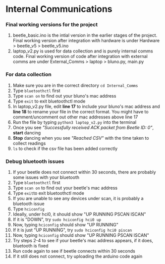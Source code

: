 # Internal Communications # 

### Final working versions for the project ###

1. beetle_basic.ino is the intial version in the earlier stages of the project. Final working version after integration with hardware is under Hardware > beetle_v5 > beetle_v5.ino
2. laptop_v2.py is used for data collection and is purely internal comms code. Final working version of code after integration with external comms are under External_Comms > laptop > bluno.py, main.py


### For data collection ####

1. Make sure you are in the correct directory `cd Internal_Comms`
2. Type `bluetoothctl` first
3. Type `scan on` to find out your bluno's mac address
4. Type `exit` to exit bluetoothctl mode
5. In laptop_v2.py file, edit **line 17** to include your bluno's mac address and **line 18** to rename your file in the correct format. You might have to comment/uncomment out other mac addresses above line 17
6. Run the file by typing `python3 laptop_v2.py` into the terminal
7. Once you see *"Successfully received ACK packet from Beetle ID: 0"*, **start** dancing 
8. **Stop** dancing when you see *"Reached CSV"* with the time taken to collect readings
9. `ls` to check if the csv file has been added correctly


### Debug bluetooth issues ###

1. If your beetle does not connect within 30 seconds, there are probably some issues with your bluetooth
2. Type `bluetoothctl` first
3. Type `scan on` to find out your beetle's mac address
4. Type `exit`to exit bluetoothctl mode
5. If you are unable to see any devices under scan, it is probably a bluetooth issue
6. Type `hciconfig`
7. Ideally, under hci0, it should show "UP RUNNING PSCAN ISCAN"
8. If it is "DOWN", try `sudo hciconfig hci0 up`
9. Now, typing `hciconfig` should show "UP RUNNING"
10. If it is just "UP RUNNING", try `sudo hciconfig hci0 piscan`
11. Now, typing `hciconfig` should show "UP RUNNING PSCAN ISCAN"
12. Try steps 2-4 to see if your beetle's mac address appears, if it does, bluetooth is fixed
13. Run code again to see if beetle connects within 30 seconds
14. If it still does not connect, try uploading the arduino code again
